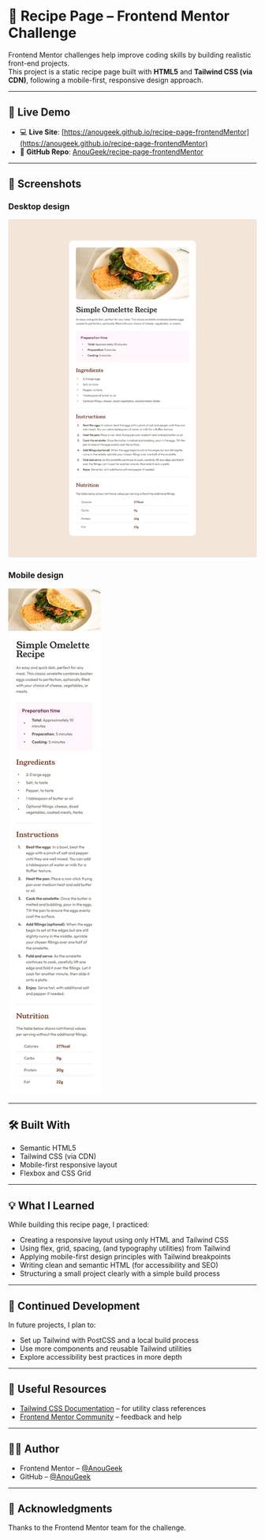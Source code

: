 # 📖 Recipe Page – Frontend Mentor Challenge

Frontend Mentor challenges help improve coding skills by building realistic front-end projects.  
This project is a static recipe page built with **HTML5** and **Tailwind CSS (via CDN)**, following a mobile-first, responsive design approach.

---

## 🔗 Live Demo

- 💻 **Live Site**: [https://anougeek.github.io/recipe-page-frontendMentor](https://anougeek.github.io/recipe-page-frontendMentor)  
- 📁 **GitHub Repo**: [AnouGeek/recipe-page-frontendMentor](https://github.com/AnouGeek/recipe-page-frontendMentor)

---

## 📸 Screenshots

### Desktop design
![Desktop Screenshot](./design/desktop-design.jpg)

### Mobile design
![Mobile Screenshot](./design/mobile-design.jpg)

---

## 🛠️ Built With

- Semantic HTML5  
- Tailwind CSS (via CDN)  
- Mobile-first responsive layout  
- Flexbox and CSS Grid  

---

## 💡 What I Learned

While building this recipe page, I practiced:

- Creating a responsive layout using only HTML and Tailwind CSS  
- Using flex, grid, spacing, (and typography utilities) from Tailwind  
- Applying mobile-first design principles with Tailwind breakpoints  
- Writing clean and semantic HTML (for accessibility and SEO)  
- Structuring a small project clearly with a simple build process  

---

## 🚀 Continued Development

In future projects, I plan to:

- Set up Tailwind with PostCSS and a local build process  
- Use more components and reusable Tailwind utilities  
- Explore accessibility best practices in more depth  

---

## 🧰 Useful Resources

- [Tailwind CSS Documentation](https://tailwindcss.com/docs) – for utility class references  
- [Frontend Mentor Community](https://www.frontendmentor.io/community) – feedback and help  

---

## 👨‍💻 Author

- Frontend Mentor – [@AnouGeek](https://www.frontendmentor.io/profile/AnouGeek)  
- GitHub – [@AnouGeek](https://github.com/AnouGeek)  

---

## 🙏 Acknowledgments

Thanks to the Frontend Mentor team for the challenge.
